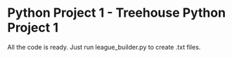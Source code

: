 # Python Project 1 - Treehouse Python Project 1

All the code is ready. Just run league_builder.py to create .txt files.
